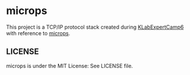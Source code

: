 microps
=======

This project is a TCP/IP protocol stack 
created during [KLabExpertCamp6](https://klab-hr.snar.jp/jobboard/detail.aspx?id=ceG7Rw98wQU)
with reference to [microps](https://github.com/pandax381/microps/).

## LICENSE

microps is under the MIT License: See LICENSE file.
